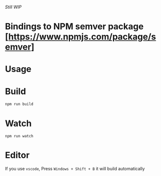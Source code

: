 _Still WIP_

# Bindings to NPM semver package [https://www.npmjs.com/package/semver]

# Usage

# Build

```
npm run build
```

# Watch

```
npm run watch
```

# Editor

If you use `vscode`, Press `Windows + Shift + B` it will build automatically
